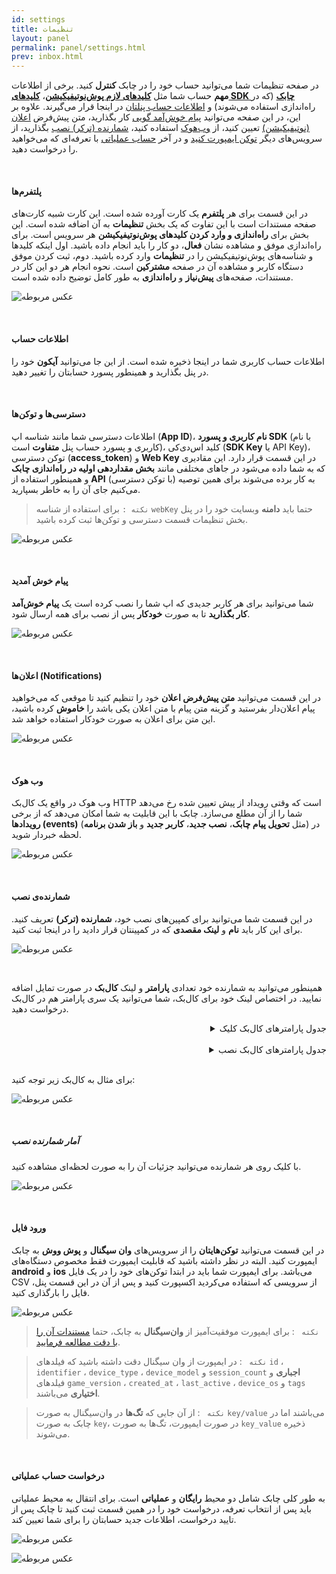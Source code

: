 ```yaml
---
id: settings
title: تنظیمات
layout: panel
permalink: panel/settings.html
prev: inbox.html
---
```


در صفحه تنظیمات شما می‌توانید حساب خود را در چابک **کنترل** کنید. برخی از اطلاعات **مهم** حساب شما مثل **[کلیدهای لازم پوش‌نوتیفیکیشن](/panel/settings.html#پلتفرمها)**، **[کلیدهای SDK چابک](/panel/settings.html#دسترسیها-و-توکنها)** (که در راه‌اندازی استفاده می‌شوند) و [اطلاعات حساب پنلتان](/panel/settings.html#اطلاعات-حساب) در اینجا قرار می‌گیرند. علاوه بر این، در این صفحه می‌توانید [پیام‌ خوش‌آمد گویی](/panel/settings.html#پیام-خوش-آمدید) کار بگذارید،‌ متن پیش‌فرض [اعلان (نوتیفیکیشن)](/panel/settings.html#اعلانها-notifications) تعیین کنید، از [وب‌هوک](/panel/settings.html#وب-هوک) استفاده کنید،‌ [شمارنده (ترکر) نصب](/panel/settings.html#شمارندهی-نصب) بگذارید،‌ از سرویس‌های دیگر [توکن ایمپورت کنید](/panel/settings.html#ورود-فایل) و در آخر [حساب عملیاتی](/panel/settings.html#درخواست-حساب-عملیاتی) با تعرفه‌ای که می‌خواهید را درخواست دهید.

<Br>

#### پلتفرم‌ها

در این قسمت برای هر **پلتفرم** یک کارت آورده شده است. این کارت شبیه کارت‌های صفحه مستندات است با این تفاوت که یک بخش **تنظیمات** به آن اضافه شده است. این بخش برای **راه‌اندازی و وارد کردن کلیدهای پوش‌نوتیفیکیشن** هر سرویس است. برای راه‌اندازی موفق و مشاهده نشان **فعال**، دو کار را باید انجام داده باشید. اول اینکه کلیدها و شناسه‌های پوش‌نوتیفیکیشن را در **تنظیمات** وارد کرده باشید. دوم،‌ ثبت کردن موفق دستگاه کاربر و مشاهده آن در صفحه **مشترکین** است. نحوه انجام هر دو این کار در مستندات، صفحه‌های **پیش‌نیاز** و **راه‌اندازی** به طور کامل توضیح داده شده است.

![عکس مربوطه](http://uupload.ir/files/rzk6_platforms.png)

<Br>

#### اطلاعات حساب

اطلاعات حساب کاربری شما در اینجا ذخیره شده است. از این جا می‌توانید **آیکون** خود را در پنل بگذارید و همینطور پسورد حسابتان را تغییر دهید.

<Br>

#### دسترسی‌ها و توکن‌ها

اطلاعات دسترسی شما مانند شناسه اپ (**App ID**)، **نام‌ کاربری و پسورد SDK** (با نام کاربری و پسورد حساب پنل **متفاوت** است)،‌ کلید اس‌دی‌کی (**SDK Key** یا API Key)، توکن دسترسی (**access_token**) و **Web Key** در این قسمت قرار دارد. این مقادیری که به شما داده می‌شود در جاهای مختلفی مانند **بخش مقداردهی اولیه در راه‌اندازی چابک** و همینطور استفاده از **API** (با توکن دسترسی) به کار برده می‌شوند برای همین توصیه می‌کنیم جای ‌آن را به خاطر بسپارید.

> `نکته :` برای استفاده از شناسه `webKey` حتما باید **دامنه** وبسایت خود را در پنل بخش تنظیمات قسمت دسترسی‌ و توکن‌ها ثبت کرده‌ باشید.

![عکس مربوطه](http://uupload.ir/files/atct_access-token.png)

<Br>

#### پیام خوش آمدید

شما می‌توانید برای هر کاربر جدیدی که اپ شما را نصب کرده است یک **پیام خوش‌آمد کار بگذارید** تا به صورت **خودکار** پس از نصب برای همه ارسال شود.

![عکس مربوطه](http://uupload.ir/files/y4aq_welcome-message.png)

<Br>

#### اعلان‌ها (Notifications)

در این قسمت می‌توانید **متن پیش‌فرض اعلان** خود را تنظیم کنید تا موقعی که می‌خواهید پیام اعلان‌دار بفرستید و گزینه متن پیام با متن اعلان یکی باشد را **خاموش** کرده‌ باشید، این متن برای اعلان به صورت خودکار استفاده خواهد شد.

![عکس مربوطه](http://uupload.ir/files/jxd3_default-notification.png)

<Br>

#### وب هوک

وب هوک در واقع یک کال‌بک HTTP است که وقتی رویداد از پیش تعیین شده رخ می‌دهد شما را از آن مطلع می‌سازد. چابک با این قابلیت به شما امکان می‌دهد که از برخی **رویدادها (events)** (مثل **تحویل پیام چابک**، **نصب جدید**، **کاربر جدید** و **باز شدن برنامه**) در لحظه خبردار شوید.

![عکس مربوطه](http://uupload.ir/files/ysw6_webhook.png)

<Br>

#### شمارنده‌ی نصب

در این قسمت شما می‌توانید برای کمپین‌های نصب خود، **شمارنده (ترکر)** تعریف کنید. برای این کار باید **نام** و **لینک مقصدی** که در کمپینتان قرار دادید را در اینجا ثبت کنید. 

![عکس مربوطه](http://uupload.ir/files/5u6s_newtracker.png)

<Br>

همینطور می‌توانید به شمارنده خود تعدادی **پارامتر** و لینک **کال‌بک** در صورت تمایل اضافه نمایید. در اختصاص لینک خود برای کال‌بک، شما ‌می‌توانید یک سری پارامتر هم در کال‌بک درخواست دهید.

<details style="text-align: right"><summary>جدول پارامترهای کال‌بک کلیک</summary>
<p>
<table>
<thead>
<tr>
<th style="text-align: center">پارامترها</th>
<th style="text-align: right">توضیح</th>
</tr>
</thead>
<tbody><tr>
<td align="center">id</td>
<td align="right">شناسه شمارنده (ترکر)</td>
</tr>
<tr>
<td align="center">name</td>
<td align="right">نام شمارنده (ترکر)</td>
</tr>
<tr>
<td align="center">eventType</td>
<td align="right">نوع رویداد (کلیک، نصب و...)</td>
</tr>
<tr>
<td align="center">osName </td>
<td align="right">سیستم‌عامل</td>
</tr>
<tr>
<td align="center">osVersion</td>
<td align="right">نسخه سیستم‌عامل</td>
</tr>
<tr>
<td align="center">deviceModel</td>
<td align="right">مدل دستگاه</td>
</tr>
<tr>
<td align="center">deviceManufacturer</td>
<td align="right">برند دستگاه</td>
</tr>
<tr>
<td align="center">ip</td>
<td align="right">آی‌پی کاربر</td>
</tr>
<tr>
<td align="center">clickAt</td>
<td align="right">زمان کلیک</td>
</tr>
</tbody></table>
</p>
</details>

<Br>

<details style="text-align: right"><summary>جدول  پارامترهای کال‌بک نصب</summary>
<p>
<table>
<thead>
<tr>
<th style="text-align: center">پارامترها</th>
<th style="text-align: right">توضیح</th>
</tr>
</thead>
<tbody><tr>
<td align="center">id</td>
<td align="right">شناسه شمارنده (ترکر)</td>
</tr>
<tr>
<td align="center">name</td>
<td align="right">نام شمارنده (ترکر)</td>
</tr>
<tr>
<td align="center">eventType</td>
<td align="right">نوع رویداد (کلیک، نصب و ...)</td>
</tr>
<tr>
<td align="center">osName </td>
<td align="right">سیستم‌عامل</td>
</tr>
<tr>
<td align="center">osVersion</td>
<td align="right">نسخه سیستم‌عامل</td>
</tr>
<tr>
<td align="center">deviceModel</td>
<td align="right">مدل دستگاه</td>
</tr>
<tr>
<td align="center">deviceManufacturer</td>
<td align="right">برند دستگاه</td>
</tr>
<tr>
<td align="center">ip</td>
<td align="right">آی‌پی کاربر</td>
</tr>
<tr>
<td align="center">clickAt</td>
<td align="right">زمان کلیک</td>
</tr>
<tr>
<td align="center">appId</td>
<td align="right">شناسه اپ</td>
</tr>
<tr>
<td align="center">appVersion</td>
<td align="right">نسخه اپ</td>
</tr>
<tr>
<td align="center">installationId</td>
<td align="right">شناسه نصب یا دستگاه</td>
</tr>
<tr>
<td align="center">installSource</td>
<td align="right">منبع نصب</td>
</tr>
<tr>
<td align="center">installAt</td>
<td align="right">زمان نصب</td>
</tr>
<tr>
<td align="center">connection</td>
<td align="right">نوع اتصال</td>
</tr>
</tbody></table>
</p>
</details>

<Br>

برای مثال به کال‌بک زیر توجه کنید:

![عکس مربوطه](http://uupload.ir/files/guk_callback.png)

<Br>

##### آمار شمارنده نصب

با کلیک روی هر شمارنده می‌توانید جزئیات آن را به صورت لحظه‌ای مشاهده کنید.

![عکس مربوطه](http://uupload.ir/files/3lq8_trackerperformance.png)

<Br>

#### ورود فایل

در این قسمت می‌توانید **توکن‌هایتان** را از سرویس‌های **وان سیگنال** و **پوش ووش** به چابک ایمپورت کنید. البته در نظر داشته باشید که قابلیت ایمپورت فقط مخصوص دستگاه‌های **android** و **ios** می‌باشد. برای ایمپورت شما باید در ابتدا توکن‌های خود را در یک فایل CSV از سرویسی که استفاده می‌کردید اکسپورت کنید و پس از آن در این قسمت پنل، فایل را بارگذاری کنید.

![عکس مربوطه](http://uupload.ir/files/8vi1_import.png)

> `نکته ` : برای ایمپورت موفقیت‌آمیز از **وان‌سیگنال** به چابک، حتما [ مستندات آن را با دقت مطالعه فرمایید](https://documentation.onesignal.com/reference#csv-export).

> `نکته ` : در ایمپورت از وان سیگنال دقت داشته باشید که فیلد‌های `id` ، `identifier` ، `device_type` ، `device_model` و `session_count` **اجباری** و  فیلد‌های `game_version` ، `created_at` ، `last_active` ، `device_os` و `tags`  **اختیاری** می‌باشند.

> `نکته ` : از آن جایی که **تگ‌ها** در وان‌سیگنال به صورت `key/value` می‌باشند اما در چابک به صورت `key`، در صورت ایمپورت، تگ‌ها به صورت `key_value` ذخیره می‌شوند.

<Br>

#### درخواست حساب عملیاتی

به طور کلی چابک شامل دو محیط **رایگان** و **عملیاتی** است. برای انتقال به محیط عملیاتی باید پس از انتخاب تعرفه، درخواست خود را در همین قسمت ثبت کنید تا چابک پس از تایید درخواست، اطلاعات جدید حسابتان را برای شما تعیین کند.

![عکس مربوطه](http://uupload.ir/files/maxq_production-request.png)

![عکس مربوطه](http://uupload.ir/files/j4gq_production-request2.png)
